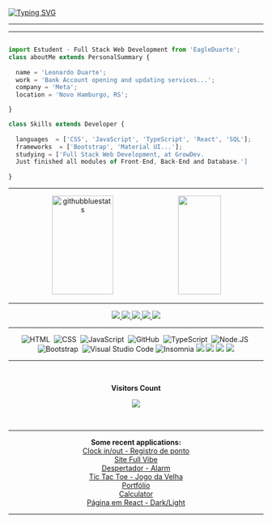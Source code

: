 [![Typing SVG](https://readme-typing-svg.herokuapp.com/?color=FF6347&size=35&center=true&vCenter=true&width=1000&lines=Hello+folks,+my+name+is+Leonardo+Duarte.;I'm+24+years+old.;I'm+from+Novo+Hamburgo,+RS,+Brazil.;I'm++Formed+as+a+Full+Stack+Software+Developer.;Be+Welcome!+:%29)](https://git.io/typing-svg)
<hr>

<hr>

```js

import Estudent - Full Stack Web Development from 'EagleDuarte';
class aboutMe extends PersonalSummary {
  
  name = 'Leonardo Duarte';
  work = 'Bank Account opening and updating services...';
  company = 'Meta';
  location = 'Novo Hamburgo, RS';

}

class Skills extends Developer {
  
  languages  = ['CSS', 'JavaScript', 'TypeScript', 'React', 'SQL'];
  frameworks  = ['Bootstrap', 'Material UI...'];
  studying = ['Full Stack Web Development, at GrowDev. 
  Just finished all modules of Front-End, Back-End and Database.']
  
}

```

<hr>
<div align="center">  
  <img width="49%" height="195px" src="https://github-readme-stats.vercel.app/api?username=EagleDuarte&show_icons=true&count_private=true&hide_border=true&title_color=00bfbf&icon_color=00bfbf&text_color=c9d1d9&bg_color=0d1117" alt="githubbluestats" /> 
  <img width="41%" height="195px" src="https://github-readme-stats.vercel.app/api/top-langs/?username=EagleDuarte&layout=compact&hide_border=true&title_color=00bfbf&text_color=00bfbf&bg_color=0d1117" />
</div>
<hr>

<div align="center">  
<a href="https://www.instagram.com/eagleduarte/" target="_blank"><img src="https://img.shields.io/badge/-Instagram-%23E4405F?style=for-the-badge&logo=instagram&logoColor=white"</a>
<a href="https://www.linkedin.com/in/eagleduarte/">
<img src="https://img.shields.io/badge/LinkedIn-0077B5?style=for-the-badge&logo=linkedin&logoColor=white" />
</a>
<a href="https://www.facebook.com/LeonardoDuarte2016/">
<img src="https://img.shields.io/badge/Facebook-1877F2?style=for-the-badge&logo=facebook&logoColor=white" /> 
</a>
 <a href="https://twitter.com/eagleduartetwt/">
  <img src="https://img.shields.io/badge/Twitter-1DA1F2?style=for-the-badge&logo=twitter&logoColor=white" />  
</a>
 <a href="https://api.whatsapp.com/send/?phone=5551996175700">
 <img src="https://img.shields.io/badge/WhatsApp-25D366?style=for-the-badge&logo=whatsapp&logoColor=white" />  
</a>
</div>
 
<hr>

<div align="center"> 

![HTML](https://img.shields.io/badge/HTML5-E34F26?style=for-the-badge&logo=html5&logoColor=white)&nbsp;
![CSS](https://img.shields.io/badge/CSS3-1572B6?style=for-the-badge&logo=css3&logoColor=white)&nbsp;
![JavaScript](https://img.shields.io/badge/JavaScript-F7DF1E?style=for-the-badge&logo=javascript&logoColor=black)&nbsp;
![GitHub](https://img.shields.io/badge/GitHub-100000?style=for-the-badge&logo=github&logoColor=white)&nbsp;
![TypeScript](https://img.shields.io/badge/TypeScript-007ACC?style=for-the-badge&logo=typescript&logoColor=white)&nbsp;
![Node.JS](https://img.shields.io/badge/Node.js-43853D?style=for-the-badge&logo=node.js&logoColor=white)&nbsp;
![Bootstrap](https://img.shields.io/badge/Bootstrap-563D7C?style=for-the-badge&logo=bootstrap&logoColor=white)&nbsp;
![Visual Studio Code](https://img.shields.io/badge/VSCode-0078D4?style=for-the-badge&logo=visual%20studio%20code&logoColor=white)
![Insomnia](https://img.shields.io/badge/Insomnia-5849be?style=for-the-badge&logo=Insomnia&logoColor=white)
<img src="https://img.shields.io/badge/React-282C34?style=for-the-badge&logo=react&logoColor=%2361dafb" />
<img src="https://img.shields.io/badge/Vercel-575757?style=for-the-badge&logo=vercel&logoColor=white" />
<img src="https://img.shields.io/badge/-API-181717?style=for-the-badge&logo=json" />
<img src="https://img.shields.io/badge/PostgreSQL-316192?style=for-the-badge&logo=postgresql&logoColor=white" />
</div>
 
 <hr>

 <div align="center">
 <img src='https://user-images.githubusercontent.com/107157839/174124980-2cf0ed9e-9bda-4735-86ca-b67cd33ee381.jpg' title="Steve Jobs" alt="">
 </div>
 
<div align="center">
<br><p align="centre"><b>Visitors Count</b></p>  
<p align="center"><img align="center" src="https://profile-counter.glitch.me/{EagleDuarte}/count.svg" /></p> 
<br></div>
<hr>

<div align="center"><b>Some recent applications:</b>
<br><a href="https://point-app-tawny.vercel.app" target="_blank">Clock in/out - Registro de ponto</a>
<br><a href="https://finished-fullvibe-site-main.vercel.app" target="_blank">Site Full Vibe</a>
<br><a href="https://alarm-clock-xi.vercel.app" target="_blank">Despertador - Alarm</a>
<br><a href="https://game-da-velha.vercel.app" target="_blank">Tic Tac Toe - Jogo da Velha</a>
<br><a href="https://personal-portifolio-x7hq.vercel.app" target="_blank">Portfólio</a>
<br><a href="https://reactcalcularjs.vercel.app" target="_blank">Calculator</a>
<br><a href="https://react-page-dark-light.vercel.app" target="_blank">Página em React - Dark/Light</a>
</div><hr>
